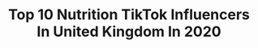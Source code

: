 ---
title: Top 10 Nutrition TikTok Influencers In United Kingdom In 2020
description: >-
  Find top nutrition TikTok influencers in United Kingdom in 2020. Most popular hashtags: #nutrition #duet #health #breakfast.
platform: TikTok
profiles:
  - username: "theimperfectnutritionist"
    fullname: >-
      Jennifer Medhurst
    location: "United Kingdom"
    followers: 5902
    engagement: 424
    commentsToLikes: 0.003957
    id: ck9844lzrn0010j78stjuo5aq
    verified: false
    hashtags: "#nutritionfacts, #happiness, #coronafacts, #coronaupdate"
  - username: "shakelashan"
    fullname: >-
      Nutrishan
    location: "United Kingdom"
    followers: 12209
    engagement: 959
    commentsToLikes: 0.022117
    id: cka0t0zgnnysd0i78fc7tlv42
    verified: false
    hashtags: "#ramadanmubarak, #slayathome, #tiktokindia, #treatyourself"
  - username: "coachandersonuk"
    fullname: >-
      TERRY ANDERSON
    location: "United Kingdom"
    followers: 30735
    engagement: 818
    commentsToLikes: 0.124970
    id: ck9skxhcvb1rz0j78cj58q2q7
    verified: false
    hashtags: "#duet, #myth, #mentalhealth, #results"
  - username: "mlaceyd"
    fullname: >-
      Mattie LaceyDavidson
    location: "United Kingdom"
    followers: 8072
    engagement: 373
    commentsToLikes: 0.036376
    id: ck9nhta4xgcyj0j789hcumed7
    verified: false
    hashtags: "#smoothie, #guasha, #brighterinside, #beautyhaul"
  - username: "barrycarterpt"
    fullname: >-
      Barry Carter
    location: "United Kingdom"
    followers: 62072
    engagement: 242
    commentsToLikes: 0.019192
    id: cka0uyjs6wbn40i78mhoilwr1
    verified: false
    hashtags: "#squats, #sideplank, #planahead, #caloriecounting"
  - username: "survival_ste"
    fullname: >-
      Survival_ste
    location: "United Kingdom"
    followers: 9982
    engagement: 930
    commentsToLikes: 0.137358
    id: ckagedmtckktn0i78jczir9qe
    verified: false
    hashtags: "#30yearsold, #bekind, #fitness, #fitpro"
  - username: "musclefitnessuk"
    fullname: >-
      Dan Poulter | MFUK
    location: "United Kingdom"
    followers: 20163
    engagement: 904
    commentsToLikes: 0.061209
    id: ck9r6mgnk4gt70j78oi8g4cdu
    verified: false
    hashtags: "#exercisetips, #control, #lifeanddeath, #success"
  - username: "drjuliesmith"
    fullname: >-
      Doctor Julie Smith
    location: "United Kingdom"
    followers: 775288
    engagement: 1060
    commentsToLikes: 0.020580
    id: ck83jyxba80bw0j78zkpz71eo
    verified: true
    hashtags: "#parents, #anxiety, #dontgiveup, #panicattack"
  - username: "ushamohammed"
    fullname: >-
      Usha Mohammed
    location: "United Kingdom"
    followers: 4589
    engagement: 1209
    commentsToLikes: 0.107834
    id: ckai99ekb7ene0i78yauyc10u
    verified: false
    hashtags: "#drawingsketch, #mulalachallenge, #bengali, #venom"
  - username: "jalalsamfit"
    fullname: >-
      Jalal
    location: "United Kingdom"
    followers: 82281
    engagement: 602
    commentsToLikes: 0.042358
    id: ck9r6257720zb0j78fn86x6rr
    verified: false
    hashtags: "#obliquesworkout, #posture, #breathewithme, #athomeworkout"
---